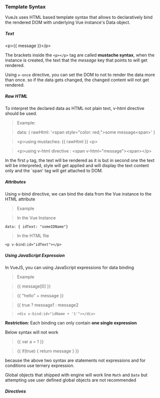 ### Template Syntax
  VueJs uses HTML based template syntax that allows to declaratively bind the rendered DOM with underlying Vue instance's Data object.

##### Text

\<p\>{{ message }}\<\/p\>

The brackets inside the `<p></p>` tag are called **mustache syntax**, when the instance is created, the text that the *message* key that points to will get rendered.

Using `v-once` directive, you can set the DOM to not to render the data more than once. so if the data gets changed, the changed content will not get rendered.

##### Raw HTML

To interpret the declared data as HTML not plain text, v-html directive should be used.

>Example:

>data: { rawHtml: '\<span style="color: red;"\>some message\<span\>' }

>\<p\>using mustaches: {{ rawHtml }} \<p\>

>\<p\>using v-html directive : \<span v-html="message"\>\<span\>\<\/p\>

In the first `p` tag, the text will be rendered as it is but in second one the text will be interpreted, style will get applied and will display the text content only and the `span' tag will get attached to DOM.

##### Attributes

Using v-bind directive, we can bind the data from the Vue instance to the HTML attribute
>Example

> In the Vue Instance
```
data: { idText: "someIDName"}
```
>In the HTML file
```
<p v-bind:id="idText"></p>
```

##### Using JavaScript Expression

In VueJS, you can using JavaScript expressions for data binding

>Example

>{{ message[0] }}

>{{ "hello" + message }}

> {{ true ? message1 : message2

>```<div v-bind:id="idName + '1'"></div>```

**Restriction:** Each binding can only contain **one single expression**

Below syntax will not work

> {{ var a = 1 }}

> {{ if(true) { return message } }}

because the above two syntax are statements not expressions and for conditions use ternery expression.

Global objects that shipped with engine will work line `Math` and `Date` but attempting use user defined global objects are not recommended

##### Directives
